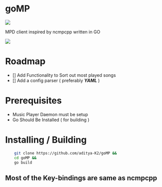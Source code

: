 # goMP

![](https://img.shields.io/badge/status-usable-blue)

 MPD client inspired by ncmpcpp written in GO

![](./demo.gif)

# Roadmap

- [] Add Functionality to Sort out most played songs
- [] Add a config parser ( preferably ***YAML*** )

# Prerequisites

- Music Player Daemon must be setup
- Go Should Be Installed ( for building )

# Installing / Building

```bash
	git clone https://github.com/aditya-K2/goMP &&
	cd goMP &&
	go build
```

## Most of the Key-bindings are same as ncmpcpp
